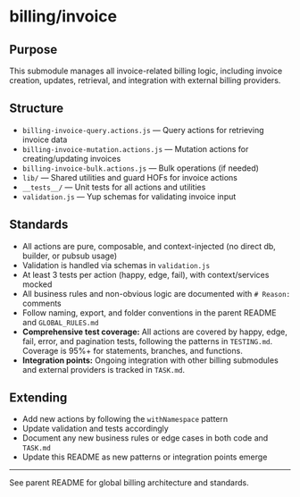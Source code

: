 # billing/invoice

## Purpose
This submodule manages all invoice-related billing logic, including invoice creation, updates, retrieval, and integration with external billing providers.

## Structure
- `billing-invoice-query.actions.js` — Query actions for retrieving invoice data
- `billing-invoice-mutation.actions.js` — Mutation actions for creating/updating invoices
- `billing-invoice-bulk.actions.js` — Bulk operations (if needed)
- `lib/` — Shared utilities and guard HOFs for invoice actions
- `__tests__/` — Unit tests for all actions and utilities
- `validation.js` — Yup schemas for validating invoice input

## Standards
- All actions are pure, composable, and context-injected (no direct db, builder, or pubsub usage)
- Validation is handled via schemas in `validation.js`
- At least 3 tests per action (happy, edge, fail), with context/services mocked
- All business rules and non-obvious logic are documented with `# Reason:` comments
- Follow naming, export, and folder conventions in the parent README and `GLOBAL_RULES.md`
- **Comprehensive test coverage:** All actions are covered by happy, edge, fail, error, and pagination tests, following the patterns in `TESTING.md`. Coverage is 95%+ for statements, branches, and functions.
- **Integration points:** Ongoing integration with other billing submodules and external providers is tracked in `TASK.md`.

## Extending
- Add new actions by following the `withNamespace` pattern
- Update validation and tests accordingly
- Document any new business rules or edge cases in both code and `TASK.md`
- Update this README as new patterns or integration points emerge

---

See parent README for global billing architecture and standards. 